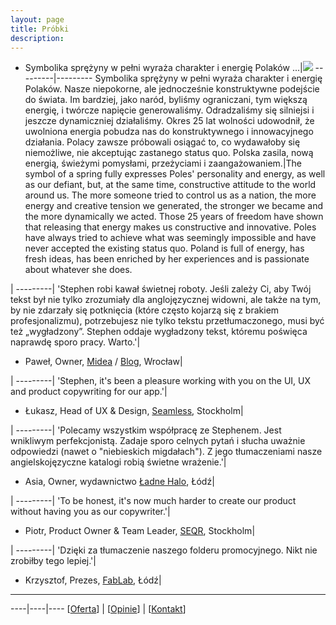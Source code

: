 ```yaml
---
layout: page
title: Próbki
description: 
---
```


* Symbolika sprężyny w pełni wyraża charakter i energię Polaków ...|![](sprezyna.png)
---------|---------
Symbolika sprężyny w pełni wyraża charakter i energię Polaków. Nasze niepokorne, ale jednocześnie konstruktywne podejście do świata. Im bardziej, jako naród, byliśmy ograniczani, tym większą energię, i twórcze napięcie generowaliśmy. Odradzaliśmy się silniejsi i jeszcze dynamiczniej działaliśmy. Okres 25 lat wolności udowodnił, że uwolniona energia pobudza nas do konstruktywnego i innowacyjnego działania. Polacy zawsze próbowali osiągać to, co wydawałoby się niemożliwe, nie akceptując zastanego status quo. Polska zasila, nową energią, świeżymi pomysłami, przeżyciami i zaangażowaniem.|The symbol of a spring fully expresses Poles' personality and energy, as well as our defiant, but, at the same time, constructive attitude to the world around us. The more someone tried to control us as a nation, the more energy and creative tension we generated, the stronger we became and the more dynamically we acted. Those 25 years of freedom have shown that releasing that energy makes us constructive and innovative. Poles have always tried to achieve what was seemingly impossible and have never accepted the existing status quo. Poland is full of energy, has fresh ideas, has been enriched by her experiences and is passionate about whatever she does.





|
---------|
'Stephen robi kawał świetnej roboty. Jeśli zależy Ci, aby Twój tekst był nie tylko zrozumiały dla anglojęzycznej widowni, ale także na tym, by nie zdarzały się potknięcia (które często kojarzą się z brakiem profesjonalizmu), potrzebujesz nie tylko tekstu przetłumaczonego, musi być też „wygładzony”. Stephen oddaje wygładzony tekst, któremu poświęca naprawdę sporo pracy. Warto.'|
- Paweł, Owner, [Midea]() / [Blog](), Wrocław| 

|
---------|
'Stephen, it's been a pleasure working with you on the UI, UX and product copywriting for our app.'|
- Łukasz, Head of UX & Design, [Seamless](), Stockholm|

|
---------|
'Polecamy wszystkim współpracę ze Stephenem. Jest wnikliwym perfekcjonistą. Zadaje sporo celnych pytań i słucha uważnie odpowiedzi (nawet o "niebieskich migdałach"). Z jego tłumaczeniami nasze angielskojęzyczne katalogi robią świetne wrażenie.'|
- Asia, Owner, wydawnictwo [Ładne Halo](), Łódź|

| 
---------|
'To be honest, it's now much harder to create our product without having you as our copywriter.'|
- Piotr, Product Owner & Team Leader, [SEQR](https://pages.github.com), Stockholm|

|
---------|
'Dzięki za tłumaczenie naszego folderu promocyjnego. Nikt nie zrobiłby tego lepiej.'|
- Krzysztof, Prezes, [FabLab](), Łódź|

---

----|----|----
[[Oferta](https://smoothenglish.com)] | [[Opinie](../pages/opinie.html)] | [[Kontakt](../pages/kontakt.html)]